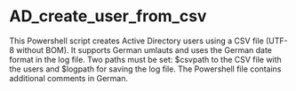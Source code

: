 # AD_create_user_from_csv

This Powershell script creates Active Directory users using a CSV file (UTF-8 without BOM). It supports German umlauts and uses the German date format in the log file. 
Two paths must be set: $csvpath to the CSV file with the users and $logpath for saving the log file.
The Powershell file contains additional comments in German.
